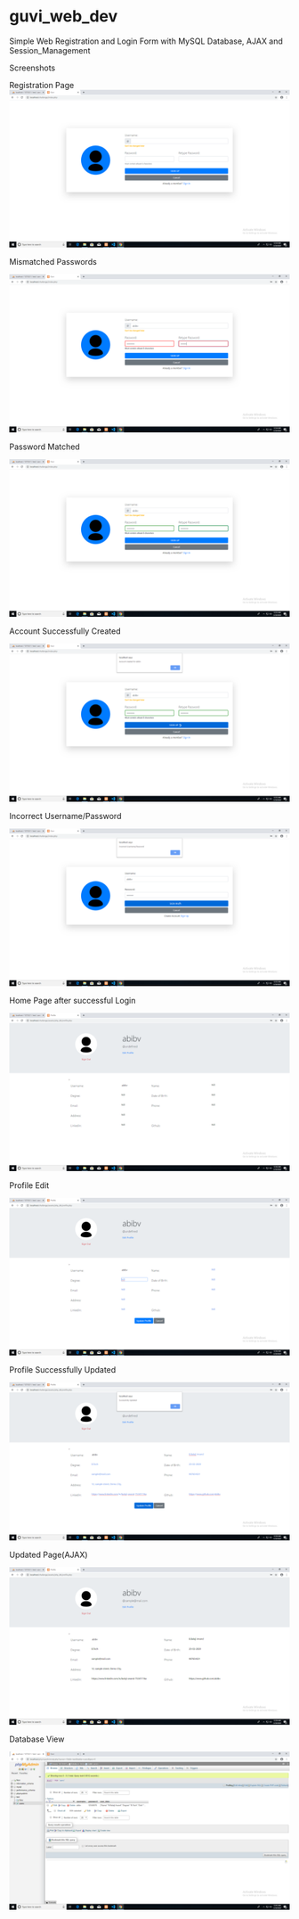 # guvi_web_dev

Simple Web Registration and Login Form with MySQL Database, AJAX and Session_Management


Screenshots

Registration Page
![alt text](https://github.com/ABIBV/guvi_web_dev/blob/master/Screenshots/Screenshot_1.png)



Mismatched Passwords

![alt text](https://github.com/ABIBV/guvi_web_dev/blob/master/Screenshots/Screenshot_2.png)



Password Matched

![alt text](https://github.com/ABIBV/guvi_web_dev/blob/master/Screenshots/Screenshot_3.png)



Account Successfully Created

![alt text](https://github.com/ABIBV/guvi_web_dev/blob/master/Screenshots/Screenshot_4.png)



Incorrect Username/Password

![alt text](https://github.com/ABIBV/guvi_web_dev/blob/master/Screenshots/Screenshot_5.png)



Home Page after successful Login

![alt text](https://github.com/ABIBV/guvi_web_dev/blob/master/Screenshots/Screenshot_6.png)



Profile Edit

![alt text](https://github.com/ABIBV/guvi_web_dev/blob/master/Screenshots/Screenshot_7.png)



Profile Successfully Updated

![alt text](https://github.com/ABIBV/guvi_web_dev/blob/master/Screenshots/Screenshot_8.png)



Updated Page(AJAX)

![alt text](https://github.com/ABIBV/guvi_web_dev/blob/master/Screenshots/Screenshot_9.png)



Database View

![alt text](https://github.com/ABIBV/guvi_web_dev/blob/master/Screenshots/Screenshot_10.png)


